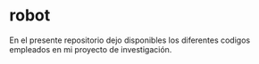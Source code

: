 # robot
En el presente repositorio dejo disponibles los diferentes codigos empleados en mi proyecto de investigación. 
